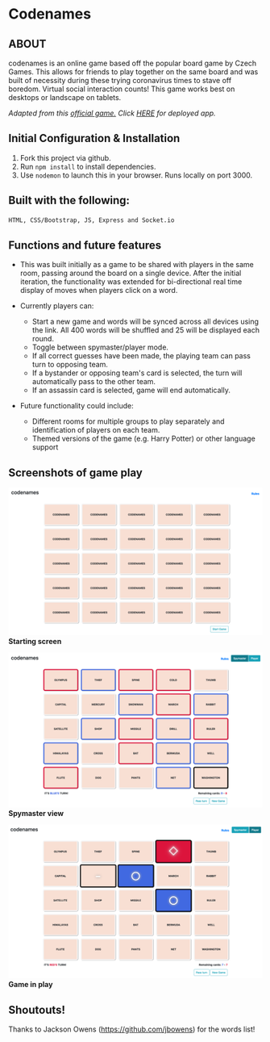 # **Codenames**
## ABOUT
codenames is an online game based off the popular board game by Czech Games. This allows for friends to play together on the same board and was built of necessity during these trying coronavirus times to stave off boredom. Virtual social interaction counts! This game works best on desktops or landscape on tablets.

_Adapted from this [official game.](https://czechgames.com/files/rules/codenames-rules-en.pdf)_
_Click [HERE](https://codenames-ga.herokuapp.com/) for deployed app._


## Initial Configuration & Installation
1. Fork this project via github.
2. Run `npm install` to install dependencies.
3. Use `nodemon` to launch this in your browser. Runs locally on port 3000.


## Built with the following:
```bash
HTML, CSS/Bootstrap, JS, Express and Socket.io
```

## Functions and future features
* This was built initially as a game to be shared with players in the same room, passing around the board on a single device. After the initial iteration, the functionality was extended for bi-directional real time display of moves when players click on a word. 
* Currently players can: 
    * Start a new game and words will be synced across all devices using the link. All 400 words will be shuffled and 25 will be displayed each round.
    * Toggle between spymaster/player mode.
    * If all correct guesses have been made, the playing team can pass turn to opposing team.
    * If a bystander or opposing team's card is selected, the turn will automatically pass to the other team.
    * If an assassin card is selected, game will end automatically.
    
* Future functionality could include: 
    * Different rooms for multiple groups to play separately and identification of players on each team.
    * Themed versions of the game (e.g. Harry Potter) or other language support

## Screenshots of game play
![screenshot of starting screen](cn-start-game.png)
**Starting screen**

![screenshot of spymaster view](cn-spymaster-view.png)
**Spymaster view**

![screenshot of game play](cn-gameplay.png)
**Game in play**


## Shoutouts!
Thanks to Jackson Owens (https://github.com/jbowens) for the words list!

